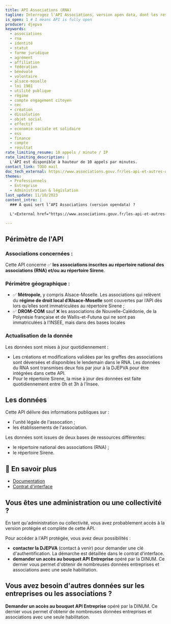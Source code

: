 ```yaml
---
title: API Associations (RNA)
tagline: Interrogez l'API Associations, version open data, dont les ressources proviennent notamment du répertoire national national des associations (RNA).
is_open: 1 # 1 means API is fully open
producer: djepva
keywords:
  - associations
  - rna
  - identité
  - statut
  - forme juridique
  - agrément
  - affiliation
  - fédération
  - bénévole
  - volontaire
  - alsace-moselle
  - loi 1901
  - utilité publique
  - régime
  - compte engagement citoyen
  - cec
  - création
  - dissolution
  - objet social
  - effectif
  - economie sociale et solidaire
  - ess
  - finance
  - compte
  - résultat
rate_limiting_resume: 10 appels / minute / IP
rate_limiting_description: |
  L'API est disponible à hauteur de 10 appels par minutes.
contact_link: TODO mail
doc_tech_external: https://www.associations.gouv.fr/les-api-et-autres-outils.html
themes:
  - Professionnels
  - Entreprise
  - Administration & législation
last_update: 11/10/2023
content_intro: |
  ### À quoi sert l’API Associations (version opendata) ?

  L'<External href="https://www.associations.gouv.fr/les-api-et-autres-outils.html">API Associations de la DJEPVA</External> délivre les informations et documents de référence d'une association et de ses établissements, issus du répertoire national des associations (RNA) et de la base Sirene de l'Insee.

---
```


## Périmètre de l'API

### Associations concernées :

Cette API concerne ✅ **les associations inscrites au répertoire national des associations (RNA) et/ou au répertoire Sirene**.

### Périmètre géographique : 

- ✅ **Métropole**, y compris Alsace-Moselle.
Les associations qui relèvent du **régime de droit local d’Alsace-Moselle** sont couvertes par l’API dès lors qu’elles sont immatriculées au répertoire Sirene ;
- ✅ **DROM-COM** sauf ❌ les associations de Nouvelle-Calédonie, de la Polynésie française et de Wallis-et-Futuna qui ne sont pas immatriculées à l’INSEE, mais dans des bases locales

### Actualisation de la donnée

Les données sont mises à jour quotidiennement :
- Les créations et modifications validées par les greffes des associations sont déversées et disponibles le lendemain dans le RNA. Les données du RNA sont transmises deux fois par jour à la DJEPVA pour être intégrées dans cette API.
- Pour le répertoire Sirene, la mise à jour des données est faite quotidiennement entre 0h et 3h à l’Insee.

## Les données

Cette API délivre des informations publiques sur : 
- l'unité légale de l'assocation ; 
- les établissements de l'association.

Les données sont issues de deux bases de ressources différentes: 
- le répertoire national des associations (RNA) ;
- le répertoire Sirene.

## 🔎 En savoir plus
- [Documentation](https://www.associations.gouv.fr/les-api-et-autres-outils.html)
- [Contrat d'interface](https://www.associations.gouv.fr/le-contrat-d-interface.html)


## Vous êtes une administration ou une collectivité ?

En tant qu'administration ou collectivité, vous avez probablement accès à la version protégée et complète de cette API.

Pour accéder à l'API protégée, vous avez deux possibilités : 
- **contacter la DJEPVA** (contact à venir) pour demander une clé d'authentification. La démarche est détaillée dans le contrat d'interface.
- **demander un accès au bouquet <External href='/les-api/api-entreprise'>API Entreprise</External>** opéré par la DINUM. Ce dernier vous permet d'obtenir de nombreuses données entreprises et associations avec une seule habilitation.


## Vous avez besoin d'autres données sur les entreprises ou les associations ?

**Demander un accès au bouquet <External href='/les-api/api-entreprise'>API Entreprise</External>** opéré par la DINUM. Ce dernier vous permet d'obtenir de nombreuses données entreprises et associations avec une seule habilitation.
